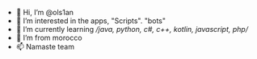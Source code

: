 - 👋 Hi, I’m @ols1an
- 👀 I’m interested in the apps, "Scripts". "bots"
- 🌱 I’m currently learning */java, python, c#, c++, kotlin, javascript, php/*
- 💞️ I’m from morocco 
- 📫 Namaste team

<!---
ols1an/ols1an is a ✨ special ✨ repository because its `README.md` (this file) appears on your GitHub profile.
You can click the Preview link to take a look at your changes.
--->
